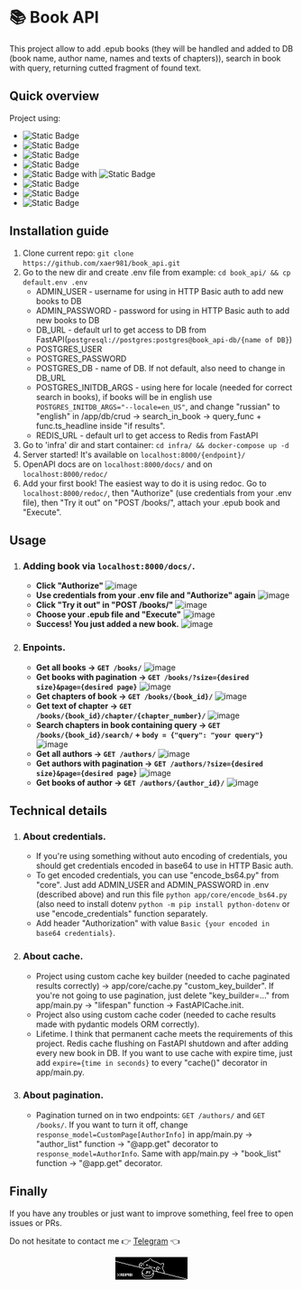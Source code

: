 # 📚 Book API
This project allow to add .epub books (they will be handled and added to DB (book name, author name, names and texts of chapters)), search in book with query, returning cutted fragment of found text.

## Quick overview
Project using:
* ![Static Badge](https://img.shields.io/badge/FastAPI-green)
* ![Static Badge](https://img.shields.io/badge/Pydantic-green)
* ![Static Badge](https://img.shields.io/badge/SQLAlchemy-green)
* ![Static Badge](https://img.shields.io/badge/PostgreSQL-green)
* ![Static Badge](https://img.shields.io/badge/Redis-green) with ![Static Badge](https://img.shields.io/badge/FastAPI_cache-blue?link=https%3A%2F%2Fgithub.com%2Flong2ice%2Ffastapi-cache)
* ![Static Badge](https://img.shields.io/badge/Docker-green)
* ![Static Badge](https://img.shields.io/badge/FastAPI_pagination-blue?link=https%3A%2F%2Fgithub.com%2Furiyyo%2Ffastapi-pagination)
* ![Static Badge](https://img.shields.io/badge/ebooklib-blue?link=https%3A%2F%2Fgithub.com%2Faerkalov%2Febooklib)

## Installation guide
1. Clone current repo: ```git clone https://github.com/xaer981/book_api.git```
2. Go to the new dir and create .env file from example: ```cd book_api/ && cp default.env .env```
   * ADMIN_USER - username for using in HTTP Basic auth to add new books to DB
   * ADMIN_PASSWORD - password for using in HTTP Basic auth to add new books to DB
   * DB_URL - default url to get access to DB from FastAPI(```postgresql://postgres:postgres@book_api-db/{name of DB}```)
   * POSTGRES_USER
   * POSTGRES_PASSWORD
   * POSTGRES_DB - name of DB. If not default, also need to change in DB_URL
   * POSTGRES_INITDB_ARGS - using here for locale (needed for correct search in books), if books will be in english use ```POSTGRES_INITDB_ARGS="--locale=en_US"```, and change "russian" to "english" in /app/db/crud -> search_in_book -> query_func + func.ts_headline inside "if results".
   * REDIS_URL - default url to get access to Redis from FastAPI
4. Go to 'infra' dir and start container: ```cd infra/ && docker-compose up -d```
5. Server started! It's available on ```localhost:8000/{endpoint}/```
6. OpenAPI docs are on ```localhost:8000/docs/``` and on ```localhost:8000/redoc/```
7. Add your first book! The easiest way to do it is using redoc. Go to ```localhost:8000/redoc/```, then "Authorize" (use credentials from your .env file), then "Try it out" on "POST /books/", attach your .epub book and "Execute".


## Usage
1. ### Adding book via ```localhost:8000/docs/```.
   * **Click "Authorize"**
     ![image](https://github.com/xaer981/book_api/assets/99489753/ebe23266-76c8-4be3-93f8-fc14ab02a725)
   * **Use credentials from your .env file and "Authorize" again**
     ![image](https://github.com/xaer981/book_api/assets/99489753/9f6c8fe2-7ff3-4f44-abd9-3582bd769678)
   * **Click "Try it out" in "POST /books/"**
     ![image](https://github.com/xaer981/book_api/assets/99489753/b00d39ef-d054-4a8d-9b01-da466e4c31e5)
   * **Choose your .epub file and "Execute"**
     ![image](https://github.com/xaer981/book_api/assets/99489753/7116f6c2-874d-404c-b125-49f99cb5c733)
   * **Success! You just added a new book.**
     ![image](https://github.com/xaer981/book_api/assets/99489753/7263810c-8945-4db0-824e-59e688867f69)

2. ### Enpoints.
   * **Get all books -> ```GET /books/```**
     ![image](https://github.com/xaer981/book_api/assets/99489753/9c555fc8-f720-4521-9033-6fcd530ee82b)
   * **Get books with pagination -> ```GET /books/?size={desired size}&page={desired page}```**
     ![image](https://github.com/xaer981/book_api/assets/99489753/77f32fac-33e3-4e91-b740-77d88252665f)
   * **Get chapters of book -> ```GET /books/{book_id}/```**
     ![image](https://github.com/xaer981/book_api/assets/99489753/7c1df11e-935c-43ee-826c-6cfaa72a4973)
   * **Get text of chapter -> ```GET /books/{book_id}/chapter/{chapter_number}/```**
     ![image](https://github.com/xaer981/book_api/assets/99489753/3e8159ad-7451-49bc-b60e-7a4193cb3883)
   * **Search chapters in book containing query -> ```GET /books/{book_id}/search/``` + ```body = {"query": "your query"}```**
     ![image](https://github.com/xaer981/book_api/assets/99489753/177f08d7-c717-472a-be46-3d3d3da5876b)
   * **Get all authors -> ```GET /authors/```**
     ![image](https://github.com/xaer981/book_api/assets/99489753/29d0e66f-4849-44c5-80bd-47dfb7b83840)
   * **Get authors with pagination -> ```GET /authors/?size={desired size}&page={desired page}```**
     ![image](https://github.com/xaer981/book_api/assets/99489753/23fdde54-fa83-48ce-b9e9-888b8b52cfda)
   * **Get books of author -> ```GET /authors/{author_id}/```**
     ![image](https://github.com/xaer981/book_api/assets/99489753/2114473f-6a44-4cde-9cb8-c71b9caa6812)


## Technical details
1. ### About credentials.
   * If you're using something without auto encoding of credentials, you should get credentials encoded in base64 to use in HTTP Basic auth.
   * To get encoded credentials, you can use "encode_bs64.py" from "core". Just add ADMIN_USER and ADMIN_PASSWORD in .env (described above) and run this file ```python app/core/encode_bs64.py``` (also need to install dotenv ```python -m pip install python-dotenv``` or use "encode_credentials" function separately.
   * Add header "Authorization" with value ```Basic {your encoded in base64 credentials}```.

2. ### About cache.
   * Project using custom cache key builder (needed to cache paginated results correctly) -> app/core/cache.py "custom_key_builder". If you're not going to use pagination, just delete "key_builder=..." from app/main.py -> "lifespan" function -> FastAPICache.init.
   * Project also using custom cache coder (needed to cache results made with pydantic models ORM correctly).
   * Lifetime. I think that permanent cache meets the requirements of this project. Redis cache flushing on FastAPI shutdown and after adding every new book in DB. If you want to use cache with expire time, just add ```expire={time in seconds}``` to every "cache()" decorator in app/main.py.

3. ### About pagination.
   * Pagination turned on in two endpoints: ```GET /authors/``` and ```GET /books/```. If you want to turn it off, change ```response_model=CustomPage[AuthorInfo]``` in app/main.py -> "author_list" function -> "@app.get" decorator to ```response_model=AuthorInfo```. Same with app/main.py -> "book_list" function -> "@app.get" decorator.

## Finally

If you have any troubles or just want to improve something, feel free to open issues or PRs.

Do not hesitate to contact me 👉 [Telegram](https://t.me/xaer981) 👈

<p align=center>
  <a href="url"><img src="https://github.com/xaer981/xaer981/blob/main/main_cat.gif" align="center" height="40" width="128"></a>
</p>
